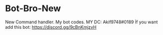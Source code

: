 # Bot-Bro-New
New Command handler.
My bot codes.
MY DC:
Akif9748#0189
İf you want add this bot:
https://discord.gg/9cBnKmjzvH
